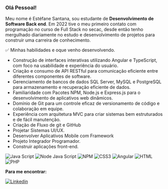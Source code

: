 ### Olá Pessoal!

Meu nome é Estéfane Santana, sou estudante de **Desenvolvimento de Software Back end**. Em 2022 tive o meu primeiro contato com programação no curso de Full Stack no secac, desde então tenho mergulhado diariamente no estudo e desenvolvimento de projetos para construir uma carreira de conhecimento.

✅ Minhas habilidades e oque venho desenvolvendo.

- Construção de interfaces interativas utilizando Angular e TypeScript, com foco na usabilidade e experiência do usuário.
- Criação e consumo de API RESTful para comunicação eficiente entre diferentes componentes de software.
- Gerenciamento de bancos de dados SQL Server, MySQL e PostgreSQL para armazenamento e recuperação eficiente de dados.
- Familiaridade com Pacotes NPM, Node.js e Express.js para o desenvolvimento de aplicativos web dinâmicos.
- Domínio de Git para um controle eficaz de versionamento de código e colaboração em equipe.
- Experiência com arquitetura MVC para criar sistemas bem estruturados e de fácil manutenção.
- Criação de Fluxo de git e GitHub
- Projetar Sistemas UI/UX.
- Desenvolver Aplicativos Mobile com Framework
- Projeto Integrador Programador.
- Construir aplicações front-end.

![Java Script](https://img.shields.io/badge/JavaScript-323330?style=for-the-badge&logo=javascript&logoColor=F7DF1E)
![Node Java Script](https://img.shields.io/badge/Node%20js-339933?style=for-the-badge&logo=nodedotjs&logoColor=white)
![NPM](https://img.shields.io/badge/npm-CB3837?style=for-the-badge&logo=npm&logoColor=white)
![CSS3](https://img.shields.io/badge/CSS3-1572B6?style=for-the-badge&logo=css3&logoColor=white)
![Angular](https://img.shields.io/badge/Angular-DD0031?style=for-the-badge&logo=angular&logoColor=white)
![HTML](https://img.shields.io/badge/HTML5-E34F26?style=for-the-badge&logo=html5&logoColor=white)
![PHP](https://img.shields.io/badge/PHP-777BB4?style=for-the-badge&logo=php&logoColor=white)


**Para me encontrar:**

[![Linkedin](https://img.shields.io/badge/LinkedIn-0077B5?style=for-the-badge&logo=linkedin&logoColor=white)](https://www.linkedin.com/in/est%C3%A9fane-santana-42149525b/)
  

